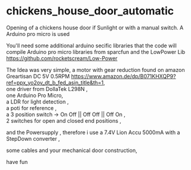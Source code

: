# chickens_house_door_automatic
Opening of a chickens house door if Sunlight or with a manual switch. A Arduino pro micro is used

You'll need some additional arduino secific libraries that the code will compile
Arduino pro micro libraries from sparcfun 
and the LowPower Lib 
https://github.com/rocketscream/Low-Power

The Idea was very simple, 
a motor with gear reduction found on amazon Greartisan DC 5V 0.5RPM https://www.amazon.de/dp/B071KHXQP9?ref=ppx_yo2ov_dt_b_fed_asin_title&th=1,  
one driver from DollaTek L298N ,  
one Arduino Pro Micro,  
a LDR for light detection ,  
a poti for reference ,  
a 3 position switch -> On Off || Off Off || Off On ,  
2 switches for open and closed end positions , 

and the Powersupply , therefore i use a 7.4V Lion Accu 5000mA  with a StepDown converter , 

some cables and your mechanical door construction, 

have fun 
